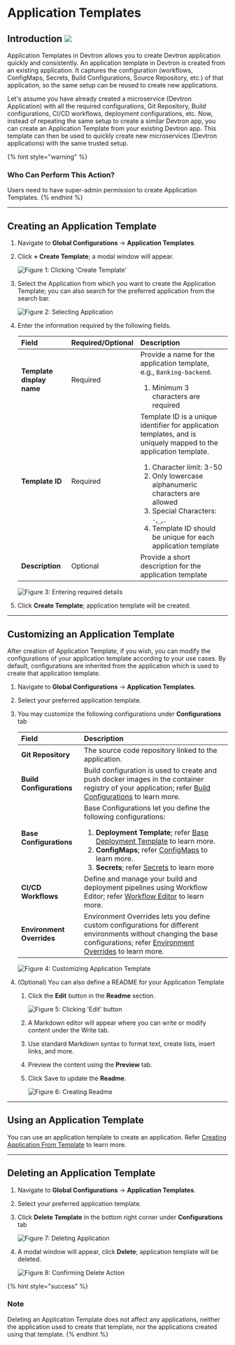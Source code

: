 # Application Templates 

## Introduction [![](https://devtron-public-asset.s3.us-east-2.amazonaws.com/images/elements/EnterpriseTag.svg)](https://devtron.ai/pricing)

Application Templates in Devtron allows you to create Devtron application quickly and consistently. An application template in Devtron is created from an existing application. It captures the configuration (workflows, ConfigMaps, Secrets, Build Configurations, Source Repository, etc.) of that application, so the same setup can be reused to create new applications.

Let's assume you have already created a microservice (Devtron Application) with all the required configurations, Git Repository, Build configurations, CI/CD workflows, deployment configurations, etc. Now, instead of repeating the same setup to create a similar Devtron app, you can create an Application Template from your existing Devtron app. This template can then be used to quickly create new microservices (Devtron applications) with the same trusted setup.

{% hint style="warning" %}
### Who Can Perform This Action?
Users need to have super-admin permission to create Application Templates.
{% endhint %}

---

## Creating an Application Template

1. Navigate to **Global Configurations** → **Application Templates**.

2. Click **+ Create Template**; a modal window will appear.

    ![Figure 1: Clicking 'Create Template'](https://devtron-public-asset.s3.us-east-2.amazonaws.com/images/global-configurations/application-templates/application-template-create-template.jpg)

3. Select the Application from which you want to create the Application Template; you can also search for the preferred application from the search bar.

    ![Figure 2: Selecting Application](https://devtron-public-asset.s3.us-east-2.amazonaws.com/images/global-configurations/application-templates/application-template-select-template.jpg)

4. Enter the information required by the following fields.

    | Field                     | Required/Optional | Description                                  |
    | :------------------------ | :---------------- | :------------------------------------------- |
    | **Template display name** | Required          | Provide a name for the application template, e.g., `Banking-backend`. <ol><li> Minimum 3 characters are required </li></ol> |
    | **Template ID**           | Required          | Template ID is a unique identifier for application templates, and is uniquely mapped to the application template. <ol><li>Character limit: 3-50</li><li>Only lowercase alphanumeric characters are allowed</li><li>Special Characters: `-`,`_`,`.`</li><li>Template ID should be unique for each application template</li></ol>|
    | **Description**           | Optional          | Provide a short description for the application template |


    ![Figure 3: Entering required details](https://devtron-public-asset.s3.us-east-2.amazonaws.com/images/global-configurations/application-templates/application-template-details.jpg)

5.  Click **Create Template**; application template will be created.

---

## Customizing an Application Template

After creation of Application Template, if you wish, you can modify the configurations of your application template according to your use cases. By default, configurations are inherited from the application which is used to create that application template.

1. Navigate to **Global Configurations** → **Application Templates**.

2. Select your preferred application template.

3. You may customize the following configurations under **Configurations** tab

    | Field                     | Description                                  |
    | :------------------------ | :------------------------------------------- |
    | **Git Repository**        | The source code repository linked to the application.|
    | **Build Configurations**  | Build configuration is used to create and push docker images in the container registry of your application; refer [Build Configurations](../creating-application/docker-build-configuration.md) to learn more.  |
    | **Base Configurations**   | Base Configurations let you define the following configurations:<ol><li><b>Deployment Template</b>; refer [Base Deployment Template](../creating-application/deployment-template.md) to learn more.</li><li><b>ConfigMaps</b>; refer [ConfigMaps](../creating-application/config-maps.md) to learn more.</li><li><b> Secrets</b>; refer [Secrets](../creating-application/secrets.md) to learn more</li></ol>|
    | **CI/CD Workflows**| Define and manage your build and deployment pipelines using Workflow Editor; refer [Workflow Editor](../creating-application/workflow/README.md) to learn more.|
    | **Environment Overrides** | Environment Overrides lets you define custom configurations for different environments without changing the base configurations; refer [Environment Overrides](../creating-application/environment-overrides.md) to learn more.|

    ![Figure 4: Customizing Application Template](https://devtron-public-asset.s3.us-east-2.amazonaws.com/images/global-configurations/application-templates/application-template-configurations.jpg)



4. (Optional) You can also define a README for your Application Template
    1. Click the **Edit** button in the **Readme** section.

        ![Figure 5: Clicking 'Edit' button](https://devtron-public-asset.s3.us-east-2.amazonaws.com/images/global-configurations/application-templates/application-template-overview.jpg)

    2. A Markdown editor will appear where you can write or modify content under the Write tab.

    3. Use standard Markdown syntax to format text, create lists, insert links, and more.

    4. Preview the content using the **Preview** tab.

    5. Click Save to update the **Readme**.

        ![Figure 6: Creating Readme](https://devtron-public-asset.s3.us-east-2.amazonaws.com/images/global-configurations/application-templates/application-template-readme.jpg)

---

## Using an Application Template

You can use an application template to create an application. Refer [Creating Application From Template](../using-application-templates.md) to learn more.

---

## Deleting an Application Template

1. Navigate to **Global Configurations** → **Application Templates**.

2. Select your preferred application template.

3. Click **Delete Template** in the bottom right corner under **Configurations** tab

    ![Figure 7: Deleting Application](https://devtron-public-asset.s3.us-east-2.amazonaws.com/images/global-configurations/application-templates/application-template-delete-template.jpg)

4. A modal window will appear, click **Delete**; application template will be deleted.

    ![Figure 8: Confirming Delete Action](https://devtron-public-asset.s3.us-east-2.amazonaws.com/images/global-configurations/application-templates/application-template-confirm-delete.jpg)

{% hint style="success" %}
### Note
Deleting an Application Template does not affect any applications, neither the application used to create that template, nor the applications created using that template.
{% endhint %}
